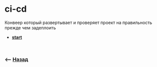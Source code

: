 # ci-cd
Конвеер который развертывает и проверяет проект на правильность прежде чем задеплоить

* **<a href="./pages/start/readme.md">start</a>**

<br>

### ⟵ **<a href="../../readme.md">Назад</a>**